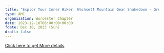 ```yaml
---
title: "Explor Your Inner Hiker: Wachsett Mountain Gear Shakedown - Group C" 
type: AMC
organization: Worcester Chapter
date: 2023-12-10T06:00:00+00:00
fdate: Dec 10, 2023 (Sun)
draft: false
---
```

<a href="https://activities.outdoors.org/search/index.cfm/action/details/id/146451" target="_blank">Click here to get More details</a>

